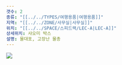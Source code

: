 ```yaml
---
갯수: 2
종류: "[[../../TYPES/여행용품|여행용품]]"
지역: "[[../../ZONE/사무실|사무실]]"
위치: "[[../../SPACE/스피드랙/LEC-A|LEC-A]]"
상세위치: 샤오미 박스
설명: 물대포, 고장난 물총
---
```

![](http://192.168.50.22/images/240427_IMG_0276.png)